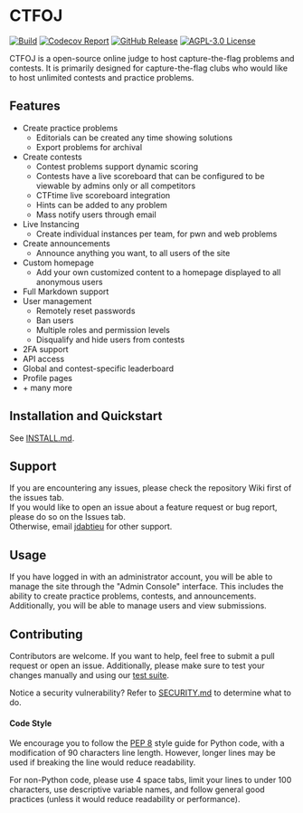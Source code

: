 # CTFOJ
[![Build](https://github.com/jdabtieu/CTFOJ/actions/workflows/python-app.yml/badge.svg)](https://github.com/jdabtieu/CTFOJ/actions)
[![Codecov Report](https://img.shields.io/codecov/c/github/jdabtieu/CTFOJ)](https://codecov.io/github/jdabtieu/CTFOJ/)
[![GitHub Release](https://img.shields.io/github/v/release/jdabtieu/CTFOJ)](https://github.com/jdabtieu/CTFOJ/releases)
[![AGPL-3.0 License](https://img.shields.io/github/license/jdabtieu/CTFOJ)](https://github.com/jdabtieu/CTFOJ/blob/master/LICENSE)

CTFOJ is a open-source online judge to host capture-the-flag problems and contests. It is primarily designed for capture-the-flag clubs who would like to host unlimited contests and practice problems.

## Features
- Create practice problems
    - Editorials can be created any time showing solutions
    - Export problems for archival
- Create contests
    - Contest problems support dynamic scoring
    - Contests have a live scoreboard that can be configured to be viewable by admins only or all competitors
    - CTFtime live scoreboard integration
    - Hints can be added to any problem
    - Mass notify users through email
- Live Instancing
    - Create individual instances per team, for pwn and web problems
- Create announcements
    - Announce anything you want, to all users of the site
- Custom homepage
    - Add your own customized content to a homepage displayed to all anonymous users
- Full Markdown support
- User management
    - Remotely reset passwords
    - Ban users
    - Multiple roles and permission levels
    - Disqualify and hide users from contests
- 2FA support
- API access
- Global and contest-specific leaderboard
- Profile pages
- \+ many more


## Installation and Quickstart
See [INSTALL.md](docs/INSTALL.md).

## Support
If you are encountering any issues, please check the repository Wiki first of the issues tab.<br>
If you would like to open an issue about a feature request or bug report, please do so on the Issues tab.<br>
Otherwise, email [jdabtieu](mailto:jonathan.wu3@outlook.com) for other support.

## Usage
If you have logged in with an administrator account, you will be able to manage the site through
the "Admin Console" interface. This includes the ability to create practice problems, contests, and announcements.
Additionally, you will be able to manage users and view submissions.

## Contributing
Contributors are welcome. If you want to help, feel free to submit a pull request or open an issue. Additionally,
please make sure to test your changes manually and using our [test suite](https://github.com/jdabtieu/CTFOJ/tree/master/src/tests).

Notice a security vulnerability? Refer to [SECURITY.md](docs/SECURITY.md) to determine what to do.

#### Code Style
We encourage you to follow the [PEP 8](https://www.python.org/dev/peps/pep-0008/) style guide for
Python code, with a modification of 90 characters line length. However, longer lines may be used if
breaking the line would reduce readability.

For non-Python code, please use 4 space tabs, limit your lines to under 100 characters, use
descriptive variable names, and follow general good practices (unless it would reduce readability or performance).
